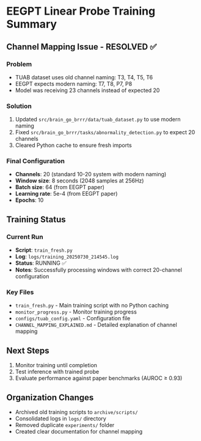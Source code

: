 # EEGPT Linear Probe Training Summary

## Channel Mapping Issue - RESOLVED ✅

### Problem
- TUAB dataset uses old channel naming: T3, T4, T5, T6
- EEGPT expects modern naming: T7, T8, P7, P8
- Model was receiving 23 channels instead of expected 20

### Solution
1. Updated `src/brain_go_brrr/data/tuab_dataset.py` to use modern naming
2. Fixed `src/brain_go_brrr/tasks/abnormality_detection.py` to expect 20 channels
3. Cleared Python cache to ensure fresh imports

### Final Configuration
- **Channels**: 20 (standard 10-20 system with modern naming)
- **Window size**: 8 seconds (2048 samples at 256Hz)
- **Batch size**: 64 (from EEGPT paper)
- **Learning rate**: 5e-4 (from EEGPT paper)
- **Epochs**: 10

## Training Status

### Current Run
- **Script**: `train_fresh.py`
- **Log**: `logs/training_20250730_214545.log`
- **Status**: RUNNING ✅
- **Notes**: Successfully processing windows with correct 20-channel configuration

### Key Files
- `train_fresh.py` - Main training script with no Python caching
- `monitor_progress.py` - Monitor training progress
- `configs/tuab_config.yaml` - Configuration file
- `CHANNEL_MAPPING_EXPLAINED.md` - Detailed explanation of channel mapping

## Next Steps
1. Monitor training until completion
2. Test inference with trained probe
3. Evaluate performance against paper benchmarks (AUROC ≥ 0.93)

## Organization Changes
- Archived old training scripts to `archive/scripts/`
- Consolidated logs in `logs/` directory
- Removed duplicate `experiments/` folder
- Created clear documentation for channel mapping
